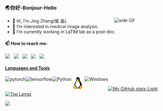   ### 🌏你好-Bonjour-Hello 
</a> <img src="https://media.giphy.com/media/v1.Y2lkPTc5MGI3NjExMWc0YWRrcWFkY3EyeTQwYzVybWNrNjV0M2ppNm01cTcwNDZ0YXFlYSZlcD12MV9pbnRlcm5hbF9naWZfYnlfaWQmY3Q9Zw/QyJ0We4GHpjBa7PvKL/giphy.gif" alt="side Gif" align="right" width="150" height="auto"/> </a>
 
  -  👋 Hi, I’m Jing Zhang(張 晶).
  - 👀 I’m interested in medical image analysis.
  - 🌱 I’m currently working in LaTIM lab as a post-doc.
  
  #### 📫 How to reach me:
  
  [<img src="https://img.icons8.com/ios/50/twitterx--v2.png" width="3.5%"/>](https://twitter.com/Jing_Zhang92)  &nbsp;
  [<img src="https://img.icons8.com/color/48/000000/linkedin.png" width="3.5%"/>](https://www.linkedin.com/in/zhangjingcn/)  &nbsp;
  [<img src="https://img.icons8.com/fluent/48/000000/facebook-new.png" width="3.5%"/>](https://www.facebook.com/jing92zhang/)  &nbsp;
  [<img src="https://img.icons8.com/external-justicon-lineal-justicon/64/external-blog-graphic-design-justicon-lineal-justicon.png" width="3.5%"/>](https://jizhang02.github.io/)  &nbsp;
  <a href="mailto:jing3jour@gmail.com"> <img src="https://img.icons8.com/fluent/48/000000/gmail.png" width="3.5%"/> 


  ####  Languages and Tools 

<a href="https://pytorch.org/" target="_blank"> <img align="left" src="https://raw.githubusercontent.com/rahul-jha98/github_readme_icons/main/language_and_tools/square/pytorch/pytorch.svg" alt="pytorch" height="42px"/> </a> 
<a href="https://www.tensorflow.org" target="_blank"> <img align="left" src="https://raw.githubusercontent.com/rahul-jha98/github_readme_icons/main/language_and_tools/square/tensorflow/tensorflow.svg" alt="tensorflow" height="42px"/> </a> 
<a href="https://www.python.org" target="_blank"><img align="left" alt="Python" height ="42px" src="https://raw.githubusercontent.com/rahul-jha98/github_readme_icons/main/language_and_tools/square/python/python.svg"></a>
<a href="https://developer.android.com" target="_blank"> <img align="left" alt="Linux" height ="42px" src="https://raw.githubusercontent.com/github/explore/80688e429a7d4ef2fca1e82350fe8e3517d3494d/topics/linux/linux.png"> </a>
<a href="https://www.microsoft.com" target="_blank"> <img align="left" alt="Windows" height ="42px" src="https://upload.wikimedia.org/wikipedia/commons/8/87/Windows_logo_-_2021.svg"> </a>

<br>

[![My GitHub stats-Light](https://github-readme-stats.vercel.app/api?username=jizhang02&show_icons=true&theme=default#gh-light-mode-only)](https://github.com/anuraghazra/github-readme-stats#gh-light-mode-only) &nbsp;
[![Top Langs](https://github-readme-stats.vercel.app/api/top-langs/?username=jizhang02&layout=compact)](https://github.com/jizhang02/github-readme-stats)


![](https://komarev.com/ghpvc/?username=jizhang02&label=Profile%20Visits&color=blue&style=for-the-badge)

<!---
- 👋 Hi, I’m @jizhang02
- 👀 I’m interested in Medical image analysis.
- 🌱 I’m currently working in LaTIM lab as a post-doc.
- 📫 Reach me via jing3jour@gmail.com or my [personal website](https://jizhang02.github.io/)
--->
<!---
jizhang02/jizhang02 is a ✨ special ✨ repository because its `README.md` (this file) appears on your GitHub profile.
You can click the Preview link to take a look at your changes.
--->
